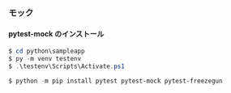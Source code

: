 ### モック

#### pytest-mock のインストール

```powershell
$ cd python\sampleapp
$ py -m venv testenv
$ .\testenv\Scripts\Activate.ps1

$ python -m pip install pytest pytest-mock pytest-freezegun
```
